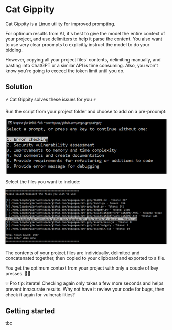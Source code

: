 # Cat Gippity

Cat Gippity is a Linux utility for improved prompting.

For optimum results from AI, it's best to give the model the entire context of your project, and use delimiters to help it parse the content. You also want to use very clear proompts to explicitly instruct the model to do your bidding.

However, copying all your project files' contents, delimiting manually, and pasting into ChatGPT or a similar API is time consuming. Also, you won't know you're going to exceed the token limit until you do.

## Solution

⚡ Cat Gippity solves these issues for you ⚡

Run the script from your project folder and choose to add on a pre-proompt:

![Cat Gippity first screen - choose a prompt](./assets/cat-gpty-choose-prompt.png)

Select the files you want to include:

![Cat Gippity second screen - choose files](./assets/cat-gpty.png)

The contents of your project files are individually, delimited and concatenated together, then copied to your clipboard and exported to a file.

You get the optimum context from your project with only a couple of key presses. 🚀🚀

💡 Pro tip: iterate! Checking again only takes a few more seconds and helps prevent innacurate results. Why not have it review your code for bugs, then check it again for vulnerabilities?

## Getting started

tbc
